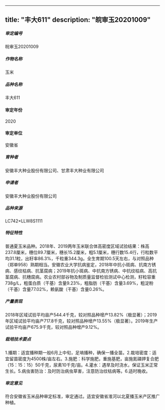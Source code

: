 
---
title: "丰大611"
description: "皖审玉20201009"
---
##### 审定编号 
皖审玉20201009

##### 作物名称
玉米

##### 品种名称
丰大611

#### 审定年份
2020	

#### 审定单位
安徽省

##### 育种者
安徽丰大种业股份有限公司、甘肃丰大种业有限公司

##### 申请者
安徽丰大种业股份有限公司

##### 品种来源
LC742×LLW8S1111

##### 特征特性
普通夏玉米品种。2018年、2019两年玉米联合体高密度区域试验结果：株高237.8厘米，穗位89.7厘米，穗长15.2厘米，粗5.1厘米，穗行数15.4行，行粒数平均31.1粒，出籽率86.3%，千粒重344.3g。全生育期100.5天左右，与对照品种（郑单958）熟期相当。安徽农业大学抗病鉴定，2018年中抗小斑病、抗南方锈病、感纹枯病、抗茎腐病；2019年抗小斑病、中抗南方锈病、中抗纹枯病、高抗茎腐病、抗穗腐病。农业农村部谷物及制质量监督检验测试中心检测，籽粒容重738g/L，粗蛋白质（干基）含量9.23%，粗脂肪（干基）含量3.69%，粗淀粉（干基）含量77.02%，赖氨酸（干基）含量0.26%。

##### 产量表现
2018年区域试验平均亩产544.4千克，较对照品种增产13.82%（极显著）；2019年区域试验平均亩产717.8千克，较对照品种增产13.55%（极显著）。2019年生产试验平均亩产675.9千克，较对照品种增产9.12%。

##### 栽培技术要点
1.播期：适宜播种期一般6月上中旬，足墒播种，确保一播全苗。2.栽培密度：适宜留苗密度为4500株/亩左右。3.施肥：科学施肥，重施基肥，亩施氮磷钾复合肥（15：15：15）50千克，尿素10千克/亩。4.灌水：遇旱及时浇水，保证玉米正常生长。5.病虫害防治：及时防治病虫草害，注意防治纹枯病等。6.适时晚收。

##### 审定意见
符合安徽省玉米品种审定标准，审定通过。适宜安徽省淮河以北夏播玉米产区推广种植。


